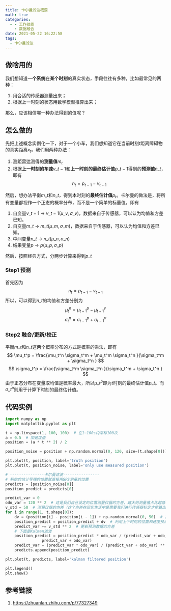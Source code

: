 ```yaml
---
title: 卡尔曼滤波概要
math: true
categories:
  - - 工作技能
    - 数据融合
date: 2021-05-22 16:22:58
tags:
  - 卡尔曼滤波
---
```

## 做啥用的
我们想知道**一个系统**在**某个时刻**的真实状态，手段往往有多种，比如最常见的两种：
1. 用合适的传感器测量出来；
2. 根据上一时刻的状态用数学模型推算出来；

那么，应该相信哪一种办法得到的值呢？

## 怎么做的
先把上述概念实例化一下，对于一个小车，我们想知道它在当前时刻$t$距离障碍物的真实距离$x_t$。我们用两种办法：
1. 测距雷达测得的**测量值**$m_t$
2. 根据**上一时刻的车速**$v\_{t-1}$和**上一时刻的最终估计值**$p\_{t-1}$得到的**预测值**$n\_t$，即有
  $$
  n_t = p_{t-1}-v_{t-1}
  $$

然后，想办法平衡$m\_t$和$n\_t$，得到本时刻的**最终估计值**$p_t$。卡尔曼的做法是，将所有变量都视作一个正态的概率分布，而不是一个简单的标量值。即有
1. 自变量$v\_{t-1}$    ->     $v\_{t-1}(\mu \_v,\sigma \_v)$，数据来自于传感器，可以认为均值和方差已知。
2. 自变量$m\_{t}$    ->     $m\_{t}(\mu \_m,\sigma \_m)$，数据来自于传感器，可以认为均值和方差已知。
2. 中间变量$n\_{t}$    ->     $n\_{t}(\mu \_n,\sigma \_n)$
2. 结果变量$p$    ->     $p(\mu \_p,\sigma \_p)$

然后，按照经典方式，分两步计算来得到$p\_t$
### Step1 预测
首先因为
$$
n_t = p_{t-1}-v_{t-1}
$$
所以，可以得到$n\_t$的均值和方差分别为
$$
\mu_t^n = \mu_{t-1}^p - \mu_{t-1}^v 
$$
$$
\sigma_t^n = \sigma_{t-1}^p + \sigma_{t-1}^v 
$$
### Step2 融合/更新/校正
平衡$m\_t$和$n\_t$这两个概率分布的方式是概率的乘法，即有
$$
\mu_t^p = \frac{\mu_t^n \sigma_t^m + \mu_t^m \sigma_t^n }{\sigma_t^m + \sigma_t^n }
$$
$$
\sigma_t^p = \frac{\sigma_t^m \sigma_t^n }{\sigma_t^m + \sigma_t^n }
$$
由于正态分布在变量取均值是概率最大，所以$\mu\_t^p$即为$t$时刻的最终估计值$p\_t$。而$\sigma\_t^p$则用于计算下时刻的最终估计值。

## 代码实例
```python
import numpy as np
import matplotlib.pyplot as plt

t = np.linspace(1, 100, 100)  # 在1~100s内采样100次
a = 0.5  # 加速度值
position = (a * t ** 2) / 2

position_noise = position + np.random.normal(0, 120, size=(t.shape[0]))  # 模拟生成GPS位置测量数据（带噪声）

plt.plot(t, position, label='truth position')
plt.plot(t, position_noise, label='only use measured position')

# ---------------卡尔曼滤波----------------
# 初始的估计导弹的位置就直接用GPS测量的位置
predicts = [position_noise[0]]
position_predict = predicts[0]

predict_var = 0
odo_var = 120 ** 2  # 这是我们自己设定的位置测量仪器的方差，越大则测量值占比越低
v_std = 50  # 测量仪器的方差（这个方差在现实生活中是需要我们进行传感器标定才能算出来的，可搜Allan方差标定）
for i in range(1, t.shape[0]):
    dv = (position[i] - position[i - 1]) + np.random.normal(0, 50)  # 模拟从IMU读取出的速度
    position_predict = position_predict + dv  # 利用上个时刻的位置和速度预测当前位置
    predict_var += v_std ** 2  # 更新预测数据的方差
    # 下面是Kalman滤波
    position_predict = position_predict * odo_var / (predict_var + odo_var) + position_noise[i] * predict_var / (
                predict_var + odo_var)
    predict_var = (predict_var * odo_var) / (predict_var + odo_var) ** 2
    predicts.append(position_predict)

plt.plot(t, predicts, label='kalman filtered position')

plt.legend()
plt.show()
```

## 参考链接
1. https://zhuanlan.zhihu.com/p/77327349
